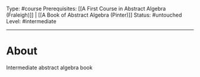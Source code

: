 Type: #course
Prerequisites: [[A First Course in Abstract Algebra (Fraleigh)]] | [[A Book of Abstract Algebra (Pinter)]]
Status: #untouched 
Level: #intermediate 

----
# About

Intermediate abstract algebra book